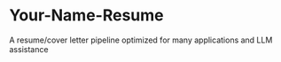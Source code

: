 # Your-Name-Resume
A resume/cover letter pipeline optimized for many applications and LLM assistance
